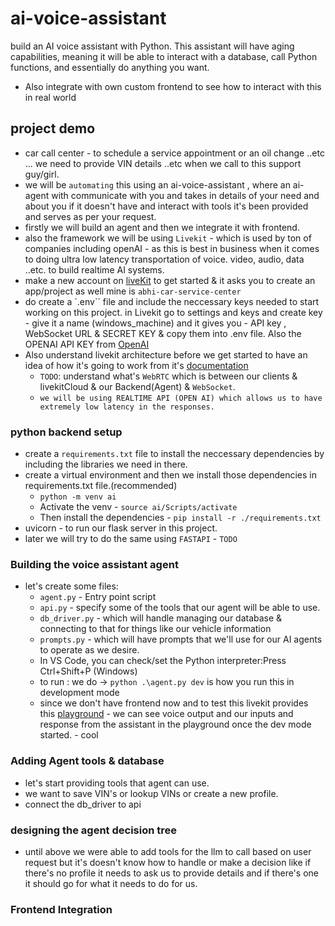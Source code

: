 # ai-voice-assistant

build an AI voice assistant with Python. This assistant will have aging capabilities, meaning it will be able to interact with a database, call Python functions, and essentially do anything you want.

- Also integrate with own custom frontend to see how to interact with this in real world

## project demo

- car call center - to schedule a service appointment or an oil change ..etc ... we need to provide VIN details ..etc when we call to this support guy/girl.
- we will be `automating` this using an ai-voice-assistant , where an ai-agent with communicate with you and takes in details of your need and about you if it doesn't have and interact with tools it's been provided and serves as per your request.
- firstly we will build an agent and then we integrate it with frontend.
- also the framework we will be using `Livekit` - which is used by ton of companies including openAI - as this is best in business when it comes to doing ultra low latency transportation of voice. video, audio, data ..etc. to build realtime AI systems.
- make a new account on [liveKit](https://livekit.io/) to get started & it asks you to create an app/project as well mine is `abhi-car-service-center`
- do create a `.env`` file and include the neccessary keys needed to start working on this project. in Livekit go to settings and keys and create key - give it a name (windows_machine) and it gives you - API key , WebSocket URL & SECRET KEY & copy them into .env file. Also the OPENAI API KEY from [OpenAI](https://platform.openai.com/api-keys)
- Also understand livekit architecture before we get started to have an idea of how it's going to work from it's [documentation](https://docs.livekit.io/agents/overview/)
  - `TODO`: understand what's `WebRTC` which is between our clients & livekitCloud & our Backend(Agent) & `WebSocket`.
  - `we will be using REALTIME API (OPEN AI) which allows us to have extremely low latency in the responses.`

### python backend setup

- create a `requirements.txt` file to install the neccessary dependencies by including the libraries we need in there.
- create a virtual environment and then we install those dependencies in requirements.txt file.(recommended)
  - `python -m venv ai`
  - Activate the venv - `source ai/Scripts/activate`
  - Then install the dependencies - `pip install -r ./requirements.txt`
- uvicorn - to run our flask server in this project.
- later we will try to do the same using `FASTAPI` - `TODO`

### Building the voice assistant agent

- let's create some files:
  - `agent.py` - Entry point script
  - `api.py` - specify some of the tools that our agent will be able to use.
  - `db_driver.py` - which will handle managing our database & connecting to that for things like our vehicle information
  - `prompts.py` - which will have prompts that we'll use for our AI agents to operate as we desire.
  - In VS Code, you can check/set the Python interpreter:Press Ctrl+Shift+P (Windows)
  - to run : we do -> `python .\agent.py dev` is how you run this in development mode
  - since we don't have frontend now and to test this livekit provides this [playground](https://agents-playground.livekit.io/) - we can see voice output and our inputs and response from the assistant in the playground once the dev mode started. - cool

### Adding Agent tools & database

- let's start providing tools that agent can use.
- we want to save VIN's or lookup VINs or create a new profile.
- connect the db_driver to api

### designing the agent decision tree

- until above we were able to add tools for the llm to call based on user request but it's doesn't know how to handle or make a decision like if there's no profile it needs to ask us to provide details and if there's one it should go for what it needs to do for us.

### Frontend Integration
